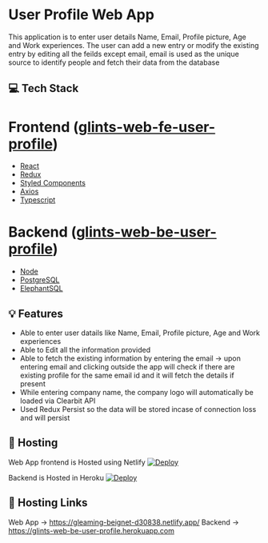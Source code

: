 # User Profile Web App
This application is to enter user details Name, Email, Profile picture, Age and Work experiences. The user can add a new entry or modify the existing entry by editing all the feilds except email, email is used as the unique source to identify people and fetch their data from the database

## 💻 Tech Stack

# Frontend ([glints-web-fe-user-profile](https://github.com/Bavithra/web-app-user-profile/tree/main/glints-web-be-user-profile))
- [React](https://reactjs.org/)
- [Redux](https://redux.js.org/)
- [Styled Components](https://styled-components.com/)
- [Axios](https://axios-http.com/)
- [Typescript](https://www.typescriptlang.org/)

# Backend ([glints-web-be-user-profile](https://github.com/Bavithra/web-app-user-profile/tree/main/glints-web-fe-user-profile))
- [Node](https://nodejs.org/en/)
- [PostgreSQL](https://www.postgresql.org/)
- [ElephantSQL](https://www.elephantsql.com/)

## 💡 Features

- Able to enter user datails like Name, Email, Profile picture, Age and Work experiences
- Able to Edit all the information provided
- Able to fetch the existing information by entering the email -> upon entering email and clicking outside the app will check if there are existing profile for the same email id and it will fetch the details if present
- While entering company name, the company logo will automatically be loaded via Clearbit API
- Used Redux Persist so the data will be stored incase of connection loss and will persist

## 🔎 Hosting


Web App frontend is Hosted using Netlify
[![Deploy](https://d33wubrfki0l68.cloudfront.net/65a18ef24e011fbc0b5ddb411d611c0e1d1111a6/17e0b/images/deploy-button.svg)](https://gleaming-beignet-d30838.netlify.app/)

Backend is Hosted in Heroku 
[![Deploy](https://www.herokucdn.com/deploy/button.svg)](https://glints-web-be-user-profile.herokuapp.com)

## 🔎 Hosting Links

Web App -> https://gleaming-beignet-d30838.netlify.app/
Backend -> https://glints-web-be-user-profile.herokuapp.com
